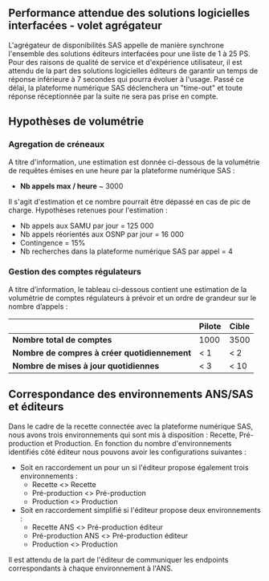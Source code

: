 
## Performance attendue des solutions logicielles interfacées - volet agrégateur
L'agrégateur de disponibilités SAS appelle de manière synchrone l'ensemble des solutions éditeurs interfacées pour une liste de 1 à 25 PS. Pour des raisons de qualité de service et d'expérience utilisateur, il est attendu de la part des solutions logicielles éditeurs de garantir un temps de réponse inférieure à 7 secondes qui pourra évoluer à l'usage. Passé ce délai, la plateforme numérique SAS déclenchera un "time-out" et toute réponse réceptionnée par la suite ne sera pas prise en compte.

## Hypothèses de volumétrie
### Agregation de créneaux
A titre d'information, une estimation est donnée ci-dessous de la volumétrie de requêtes émises en une heure par la plateforme numérique SAS :
- **Nb appels max / heure** ~ 3000

Il s'agit d'estimation et ce nombre pourrait être dépassé en cas de pic de charge.
Hypothèses retenues pour l'estimation :
- Nb appels aux SAMU par jour = 125 000
- Nb appels réorientés aux OSNP par jour = 16 000
- Contingence = 15%
- Nb recherches dans la plateforme numérique SAS par appel = 4

### Gestion des comptes régulateurs
A titre d’information, le tableau ci-dessous contient une estimation de la volumétrie de comptes régulateurs à prévoir et un ordre de grandeur sur le nombre d’appels :

|  | Pilote | Cible 
|--------|--------|------
| **Nombre total de comptes** | 1000 | 3500 |
| **Nombre de compres à créer quotidiennement** | < 1 | < 2
| **Nombre de mises à jour quotidiennes** | < 3 | < 10

## Correspondance des environnements ANS/SAS et éditeurs

Dans le cadre de la recette connectée avec la plateforme numérique SAS, nous avons trois environnements qui sont mis à disposition : Recette, Pré-production et Production.
En fonction du nombre d'environnements identifiés côté éditeur nous pouvons avoir les configurations suivantes :
- Soit en raccordement un pour un si l'éditeur propose également trois environnements :
  - Recette <> Recette
  - Pré-production <> Pré-production
  - Production <> Production
- Soit en raccordement simplifié si l'éditeur propose deux environnements :
  - Recette ANS <> Pré-production éditeur
  - Pré-production ANS <> Pré-production éditeur
  - Production <> Production

Il est attendu de la part de l'éditeur de communiquer les endpoints correspondants à chaque environnement à l'ANS.



